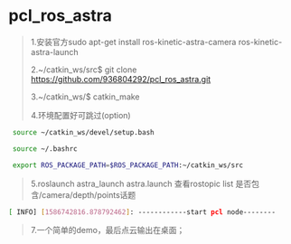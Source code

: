 # pcl_ros_astra

> 1.安装官方sudo apt-get install ros-kinetic-astra-camera ros-kinetic-astra-launch  
>
> 2.~/catkin_ws/src$ git clone https://github.com/936804292/pcl_ros_astra.git
>
> 3.~/catkin_ws/$ catkin_make
>
> 4.环境配置好可跳过(option)

```bash
 source ~/catkin_ws/devel/setup.bash

 source ~/.bashrc

 export ROS_PACKAGE_PATH=$ROS_PACKAGE_PATH:~/catkin_ws/src
```

> 5.roslaunch astra_launch astra.launch
>   查看rostopic list 是否包含/camera/depth/points话题

```bash
[ INFO] [1586742816.878792462]: ------------start pcl node--------
```

> 7.一个简单的demo，最后点云输出在桌面；
